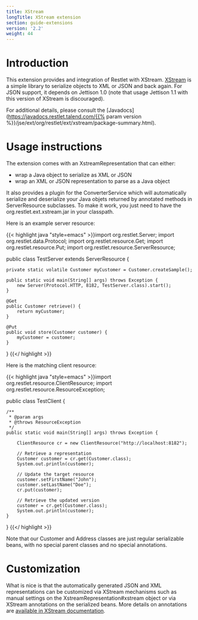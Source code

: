 ```yaml
---
title: XStream
longTitle: XStream extension
section: guide-extensions
version: '2.2'
weight: 44
---
```

# Introduction

This extension provides and integration of Restlet with XStream.
[XStream](http://x-stream.github.io/) is
a simple library to serialize objects to XML or JSON and back again. For
JSON support, it depends on Jettison 1.0 (note that usage Jettison 1.1
with this version of XStream is discouraged).

For additional details, please consult the
[Javadocs](https://javadocs.restlet.talend.com/{{% param version %}}/jse/ext/org/restlet/ext/xstream/package-summary.html).

# Usage instructions

The extension comes with an XstreamRepresentation that can either:

-   wrap a Java object to serialize as XML or JSON
-   wrap an XML or JSON representation to parse as a Java object

It also provides a plugin for the ConverterService which will
automatically serialize and deserialize your Java objets returned by
annotated methods in ServerResource subclasses. To make it work, you just need to have the org.restlet.ext.xstream.jar in your classpath.

Here is an example server resource:

{{< highlight java "style=emacs" >}}import org.restlet.Server;
import org.restlet.data.Protocol;
import org.restlet.resource.Get;
import org.restlet.resource.Put;
import org.restlet.resource.ServerResource;

public class TestServer extends ServerResource {

    private static volatile Customer myCustomer = Customer.createSample();

    public static void main(String[] args) throws Exception {
        new Server(Protocol.HTTP, 8182, TestServer.class).start();
    }

    @Get
    public Customer retrieve() {
        return myCustomer;
    }

    @Put
    public void store(Customer customer) {
        myCustomer = customer;
    }

}
{{</ highlight >}}

Here is the matching client resource:

{{< highlight java "style=emacs" >}}import org.restlet.resource.ClientResource;
import org.restlet.resource.ResourceException;

public class TestClient {

    /**
     * @param args
     * @throws ResourceException
     */
    public static void main(String[] args) throws Exception {

        ClientResource cr = new ClientResource("http://localhost:8182");

        // Retrieve a representation
        Customer customer = cr.get(Customer.class);
        System.out.println(customer);

        // Update the target resource
        customer.setFirstName("John");
        customer.setLastName("Doe");
        cr.put(customer);

        // Retrieve the updated version
        customer = cr.get(Customer.class);
        System.out.println(customer);
    }

}
{{</ highlight >}}

Note that our Customer and Address classes are just regular serializable
beans, with no special parent classes and no special annotations.

# Customization

What is nice is that the automatically generated JSON and XML
representations can be customized via XStream mechanisms such as manual
settings on the XstreamRepresentation\#xstream object or via XStream
annotations on the serialized beans. More details on annotations are
[available in XStream
documentation](http://x-stream.github.io/annotations-tutorial.html).
